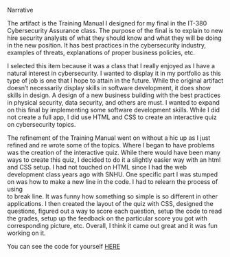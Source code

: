 Narrative

The artifact is the Training Manual I designed for my final in the IT-380 Cybersecurity Assurance class. The purpose of the final is to explain to new hire security analysts of what they should know and what they will be doing in the new position. It has best practices in the cybersecurity industry, examples of threats, explanations of proper business policies, etc. 

I selected this item because it was a class that I really enjoyed as I have a natural interest in cybersecurity. I wanted to display it in my portfolio as this type of job is one that I hope to attain in the future. While the original artifact doesn’t necessarily display skills in software development, it does show skills in design. A design of a new business building with the best practices in physical security, data security, and others are must. I wanted to expand on this final by implementing some software development skills. While I did not create a full app, I did use HTML and CSS to create an interactive quiz on cybersecurity topics. 

The refinement of the Training Manual went on without a hic up as I just refined and re wrote some of the topics. Where I began to have problems was the creation of the interactive quiz. While there would have been many ways to create this quiz, I decided to do it a slightly easier way with an html and CSS setup. I had not touched on HTML since I had the web development class years ago with SNHU. One specific part I was stumped on was how to make a new line in the code. I had to relearn the process of using <br> to break line. It was funny how something so simple is so different in other applications. I then created the layout of the quiz with CSS, designed the questions, figured out a way to score each question, setup the code to read the grades, setup up the feedback on the particular score you got with corresponding picture, etc. Overall, I think it came out great and it was fun working on it. 

You can see the code for yourself [HERE](https://github.com/anthonyochoa45/anthonyochoa45.github.io/tree/master/Cybersecurity%20Quiz)
